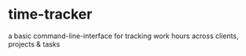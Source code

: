# time-tracker
 a basic command-line-interface for tracking work hours across clients, projects & tasks

